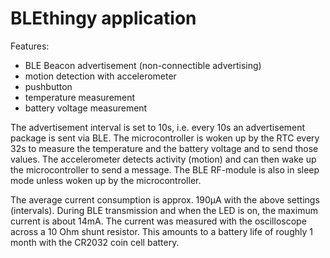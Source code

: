 # BLEthingy application

Features:
* BLE Beacon advertisement (non-connectible advertising)
* motion detection with accelerometer
* pushbutton
* temperature measurement
* battery voltage measurement

The advertisement interval is set to 10s, i.e. every 10s an advertisement package is sent via BLE.
The microcontroller is woken up by the RTC every 32s to measure the temperature and the battery voltage and to send those values.
The accelerometer detects activity (motion) and can then wake up the microcontroller to send a message.
The BLE RF-module is also in sleep mode unless woken up by the microcontroller.

The average current consumption is approx. 190µA with the above settings (intervals). During BLE transmission and when the LED is on, the maximum current is about 14mA. The current was measured with the oscilloscope across a 10 Ohm shunt resistor.
This amounts to a battery life of roughly 1 month with the CR2032 coin cell battery.
